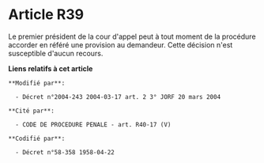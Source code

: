 # Article R39

Le premier président de la cour d'appel peut à tout moment de la procédure accorder en référé une provision au demandeur.
Cette décision n'est susceptible d'aucun recours.

**Liens relatifs à cet article**

	**Modifié par**:

	  - Décret n°2004-243 2004-03-17 art. 2 3° JORF 20 mars 2004

	**Cité par**:

	  - CODE DE PROCEDURE PENALE - art. R40-17 (V)

	**Codifié par**:

	  - Décret n°58-358 1958-04-22
